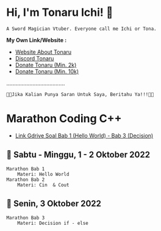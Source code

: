 # Hi, I'm Tonaru Ichi! 👋
    A Sword Magician Vtuber. Everyone call me Ichi or Tona.
__**My Own Link/Website :**__
- [Website About Tonaru](https://tonaruichi.carrd.co/)
- [Discord Tonaru](https://discord.gg/nXFa4NqDUg)
- [Donate Tonaru (Min. 2k)](https://trakteer.id/tonaru-ichi/tip)
- [Donate Tonaru (Min. 10k)](https://saweria.co/TonaruIchi)

......................................

    🤍🤍Jika Kalian Punya Saran Untuk Saya, Beritahu Ya!!!🤍🤍


# Marathon Coding C++
- [Link Gdrive Soal Bab 1 (Hello World) - Bab 3 (Decision)](https://drive.google.com/file/d/1AkbD_D69z_4KsOwvilct6MmA1L2GyLW8/view?usp=sharing)

🎯 Sabtu - Minggu, 1 - 2 Oktober 2022
-
    Marathon Bab 1
        Materi: Hello World
    Marathon Bab 2
        Materi: Cin  & Cout
🎯 Senin, 3 Oktober 2022
-
    Marathon Bab 3
        Materi: Decision if - else

